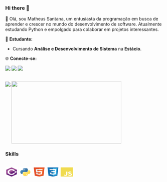 ### Hi there 👋

👋 Olá, sou Matheus Santana, um entusiasta da programação em busca de aprender e crescer no mundo do desenvolvimento de software. Atualmente estudando Python e empolgado para colaborar em projetos interessantes.

📘 **Estudante:**
   - Cursando **Análise e Desenvolvimento de Sistema** na **Estácio**.

🌐 **Conecte-se:**
<div> 
  <a href="https://instagram.com/theussantana" target="_blank"><img src="https://img.shields.io/badge/-Instagram-%23E4405F?style=for-the-badge&logo=instagram&logoColor=white" target="_blank"></a>
  <a href="https://www.linkedin.com/in/matheus-santana-8602811a0" target="_blank"><img src="https://img.shields.io/badge/-LinkedIn-%230077B5?style=for-the-badge&logo=linkedin&logoColor=white" target="_blank"></a>
  <a href = "mailto:matheus.santana7@hotmail.com"><img src="https://img.shields.io/badge/-Gmail-%23333?style=for-the-badge&logo=gmail&logoColor=white" target="_blank"></a>
</div>

##

<a href="https://github.com/anuraghazra/github-readme-stats">
  <picture>
  <source srcset="https://github-readme-stats.vercel.app/api?username=mathsantanax&show_icons=true&theme=dark&hide_border=true&bg_color=0d1117&locale=pt-br" media="(prefers-color-scheme: dark)"/>
  <source srcset="https://github-readme-stats.vercel.app/api?username=anuraghazra&show_icons=true" media="(prefers-color-scheme: light), (prefers-color-scheme: no-preference)"/>
  <img height=200 align="center" src="https://github-readme-stats.vercel.app/api?username=mathsantanax&show_icons=true&theme=dark&Locale=pt-br" />
</picture>
<a href="https://github.com/anuraghazra/convoychat">
      <img height=200 align="top" width="350" src="https://github-readme-stats.vercel.app/api/top-langs/?username=mathsantanax&layout=compact&theme=darkr&title_color=e6e6e6&bg_color=0d1117&hide_border=true&locale=pt-br" />
</a>


### Skills
<div style="display: inline_block"><br>
   <img align="center" alt="Matheus-Csharp" height="30" width="40" src="https://raw.githubusercontent.com/devicons/devicon/master/icons/csharp/csharp-original.svg">
   <img align="center" alt="Matheus-Python" height="30" width="40" src="https://raw.githubusercontent.com/devicons/devicon/master/icons/python/python-original.svg">
  <img align="center" alt="Matheus-HTML" height="30" width="40" src="https://raw.githubusercontent.com/devicons/devicon/master/icons/html5/html5-original.svg">
  <img align="center" alt="Matheus-CSS" height="30" width="40" src="https://raw.githubusercontent.com/devicons/devicon/master/icons/css3/css3-original.svg">
   <img align="center" alt="Matheus-Js" height="30" width="40" src="https://raw.githubusercontent.com/devicons/devicon/master/icons/javascript/javascript-plain.svg">
</div>

##

